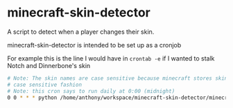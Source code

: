 minecraft-skin-detector
=======================

A script to detect when a player changes their skin.

minecraft-skin-detector is intended to be set up as a cronjob

For example this is the line I would have in `crontab -e` if I wanted to stalk Notch and Dinnerbone's skin

```bash
# Note: The skin names are case sensitive because minecraft stores skins in a
# case sensitive fashion
# Note: this cron says to run daily at 0:00 (midnight)
0 0 * * * python /home/anthony/workspace/minecraft-skin-detector/minecraft_skin_detector.py Notch Dinnerbone
```
